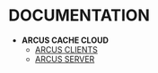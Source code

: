 # DOCUMENTATION

- **ARCUS CACHE CLOUD**
   - [ARCUS CLIENTS](/arcus-cache-cloud/arcus-clients/java-client/1.13/)
   - [ARCUS SERVER](/arcus-cache-cloud/arcus-server/arcus-memcached-ascii-protocol/1.13/)
